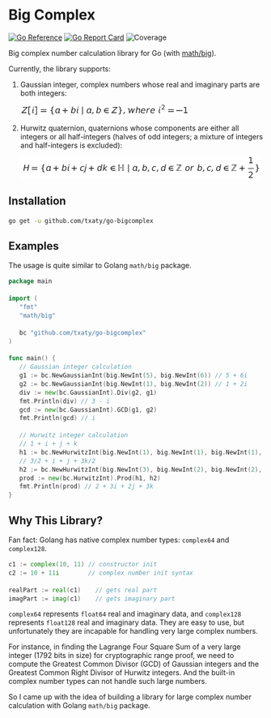 # Big Complex

[![Go Reference](https://pkg.go.dev/badge/github.com/txaty/go-bigcomplex.svg)](https://pkg.go.dev/github.com/txaty/go-bigcomplex)
[![Go Report Card](https://goreportcard.com/badge/github.com/txaty/go-bigcomplex)](https://goreportcard.com/report/github.com/txaty/go-bigcomplex)
![Coverage](https://img.shields.io/badge/Coverage-45.8%25-yellow)

Big complex number calculation library for Go (with [math/big](https://pkg.go.dev/math/big)).

Currently, the library supports:

1. Gaussian integer, complex numbers whose real and imaginary parts are both integers:

   ![gaussian_int](asset/image/gaussian_integer_formula.jpg)

2. Hurwitz quaternion, quaternions whose components are either all integers or all half-integers (halves of odd
   integers; a mixture of integers and half-integers is excluded):

   ![hurwitz_int](asset/image/hurwitz_integer_formula.jpg)

## Installation

```bash
go get -u github.com/txaty/go-bigcomplex
```

## Examples

The usage is quite similar to Golang ```math/big``` package.

```go
package main

import (
   "fmt"
   "math/big"

   bc "github.com/txaty/go-bigcomplex"
)

func main() {
   // Gaussian integer calculation
   g1 := bc.NewGaussianInt(big.NewInt(5), big.NewInt(6)) // 5 + 6i
   g2 := bc.NewGaussianInt(big.NewInt(1), big.NewInt(2)) // 1 + 2i
   div := new(bc.GaussianInt).Div(g2, g1)
   fmt.Println(div) // 3 - i
   gcd := new(bc.GaussianInt).GCD(g1, g2)
   fmt.Println(gcd) // i

   // Hurwitz integer calculation
   // 1 + i + j + k
   h1 := bc.NewHurwitzInt(big.NewInt(1), big.NewInt(1), big.NewInt(1), big.NewInt(1), false)
   // 3/2 + i + j + 3k/2
   h2 := bc.NewHurwitzInt(big.NewInt(3), big.NewInt(2), big.NewInt(2), big.NewInt(3), true)
   prod := new(bc.HurwitzInt).Prod(h1, h2)
   fmt.Println(prod) // 2 + 3i + 2j + 3k
}
````

## Why This Library?

Fan fact: Golang has native complex number types: ```complex64``` and ```complex128```.

```go
c1 := complex(10, 11) // constructor init
c2 := 10 + 11i        // complex number init syntax

realPart := real(c1)    // gets real part
imagPart := imag(c1)    // gets imaginary part
```

```complex64``` represents ```float64```  real and imaginary data, and ```complex128``` represents ```float128``` real
and imaginary data.
They are easy to use, but unfortunately they are incapable for handling very large complex numbers.

For instance, in finding the Lagrange Four Square Sum of a very large integer (1792 bits in size) for cryptographic
range proof,
we need to compute the Greatest Common Divisor (GCD) of Gaussian integers and the Greatest Common Right Divisor of
Hurwitz integers. And the built-in complex number types can not handle such large numbers.

So I came up with the idea of building a library for large complex number calculation with Golang ```math/big```
package.